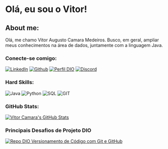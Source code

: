 
# Olá, eu sou o Vitor! 

## About me: 
Olá, me chamo Vitor Augusto Camara Medeiros. Busco, em geral, ampliar meus conhecimentos na área de dados, juntamente com a linguagem Java.

### Conecte-se comigo: ###
[![LinkedIn](https://img.shields.io/badge/LinkedIn-0077B5?style=for-the-badge&logo=linkedin&logoColor=white)](https://www.linkedin.com/in/vitor-augusto-camara/
) [![Github](https://img.shields.io/badge/Github-357?style=for-the-badge&logo=Github&logoColor=fffff)](https://www.github.com/camaravitor)
[![Perfil DIO](https://img.shields.io/badge/-Meu%20Perfil%20na%20DIO-30A3DC?style=for-the-badge)](https://web.dio.me/users/camara_vitor?tab=skills)
	[![Discord](https://img.shields.io/badge/Discord-000?style=for-the-badge&logo=discord)](https://www.discord.com/in/539973276676522007)

### Hard Skills:
![Java](https://img.shields.io/badge/Java-000?style=for-the-badge&logo=java)
![Python](https://img.shields.io/badge/PYTHON-000?style=for-the-badge&logo=python&logoColor=)
![SQL](https://img.shields.io/badge/SQL-07405E?style=for-the-badge&logo=sql&logoColor=white)
![GIT](https://img.shields.io/badge/Git-E34F26?style=for-the-badge&logo=git&logoColor=white)

### GitHub Stats:
[![Vitor Camara's GitHub Stats](https://github-readme-stats.vercel.app/api?username=camaravitor)](https://github.com/camaravitor/github-readme-stats)

### Principais Desafios de Projeto DIO
[![Repo DIO Versionamento de Código com Git e GitHub](https://github-readme-stats.vercel.app/api/pin/?username=elidianaandrade&repo=dio-lab-open-source&bg_color=000&border_color=30A3DC&show_icons=true&icon_color=30A3DC&title_color=E34F26F&text_color=FFF)](https://github.com/cmaravitor/dio-curso-git-github.git)

